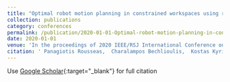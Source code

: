 ```yaml
---
title: "Optimal robot motion planning in constrained workspaces using reinforcement learning"
collection: publications
category: conferences
permalink: /publication/2020-01-01-Optimal-robot-motion-planning-in-constrained-workspaces-using-reinforcement-learning
date: 2020-01-01
venue: 'In the proceedings of 2020 IEEE/RSJ International Conference on Intelligent Robots and Systems (IROS)'
citation: ' Panagiotis Rousseas,  Charalampos Bechlioulis,  Kostas Kyriakopoulos, &quot;Optimal robot motion planning in constrained workspaces using reinforcement learning.&quot; In the proceedings of 2020 IEEE/RSJ International Conference on Intelligent Robots and Systems (IROS), 2020.'
---
```

Use [Google Scholar](https://scholar.google.com/scholar?q=Optimal+robot+motion+planning+in+constrained+workspaces+using+reinforcement+learning){:target="_blank"} for full citation